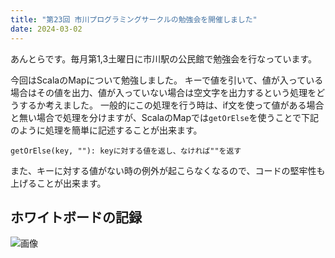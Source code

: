 ```yaml
---
title: "第23回 市川プログラミングサークルの勉強会を開催しました"
date: 2024-03-02
---
```


あんとらです。毎月第1,3土曜日に市川駅の公民館で勉強会を行なっています。

今回はScalaのMapについて勉強しました。
キーで値を引いて、値が入っている場合はその値を出力、値が入っていない場合は空文字を出力するという処理をどうするか考えました。
一般的にこの処理を行う時は、if文を使って値がある場合と無い場合で処理を分けますが、ScalaのMapでは`getOrElse`を使うことで下記のように処理を簡単に記述することが出来ます。

```
getOrElse(key, ""): keyに対する値を返し、なければ""を返す
```

また、キーに対する値がない時の例外が起こらなくなるので、コードの堅牢性も上げることが出来ます。

## ホワイトボードの記録
![画像](https://ichikawapc.github.io/website/posts/img/2024-03-02.JPG)